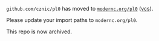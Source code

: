 `github.com/cznic/pl0` has moved to [`modernc.org/pl0`](https://godoc.org/modernc.org/pl0) ([vcs](https://gitlab.com/cznic/pl0)).

Please update your import paths to `modernc.org/pl0`.

This repo is now archived.
